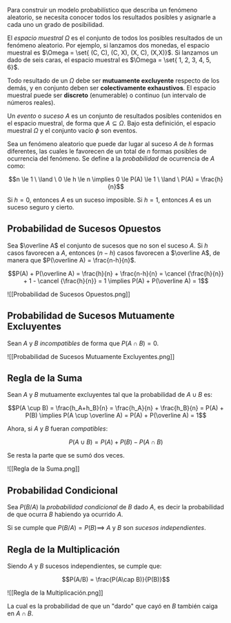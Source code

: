 Para construir un modelo probabilístico que describa un fenómeno aleatorio, se necesita conocer todos los resultados posibles y asignarle a cada uno un grado de posibilidad.

El _espacio muestral_ $\Omega$ es el conjunto de todos los posibles resultados de un fenómeno aleatorio. Por ejemplo, si lanzamos dos monedas, el espacio muestral es $\Omega = \set{ (C, C), (C, X), (X, C), (X,X)}$. Si lanzamos un dado de seis caras, el espacio muestral es $\Omega = \set{ 1, 2, 3, 4, 5, 6}$.

Todo resultado de un $\Omega$ debe ser **mutuamente excluyente** respecto de los demás, y en conjunto deben ser **colectivamente exhaustivos**. El espacio muestral puede ser **discreto** (enumerable) o continuo (un intervalo de números reales).

Un _evento_ o _suceso_ $A$ es un conjunto de resultados posibles contenidos en el espacio muestral, de forma que $A \subseteq \Omega$. Bajo esta definición, el espacio muestral $\Omega$ y el conjunto vacío $\phi$ son eventos.

Sea un fenómeno aleatorio que puede dar lugar al suceso $A$ de $h$ formas diferentes, las cuales le favorecen de un total de $n$ formas posibles de ocurrencia del fenómeno. Se define a la _probabilidad_ de ocurrencia de $A$ como:

$$n \le 1 \ \land \ 0 \le h \le n \implies 0 \le P(A) \le 1 \ \land \ P(A) = \frac{h}{n}$$

Si $h = 0$, entonces $A$ es un suceso imposible. Si $h = 1$, entonces $A$ es un suceso seguro y cierto.

## Probabilidad de Sucesos Opuestos

Sea $\overline A$ el conjunto de sucesos que no son el suceso $A$. Si $h$ casos favorecen a $A$, entonces $(n-h)$ casos favorecen a $\overline A$, de manera que $P(\overline A) = \frac{n-h}{n}$.

$$P(A) + P(\overline A) = \frac{h}{n} + \frac{n-h}{n} =  \cancel {\frac{h}{n}} + 1 - \cancel {\frac{h}{n}} = 1 \implies P(A) + P(\overline A) = 1$$

![[Probabilidad de Sucesos Opuestos.png]]

## Probabilidad de Sucesos Mutuamente Excluyentes

Sean $A$ y $B$ _incompatibles_ de forma que $P(A \cap B) = 0$.

![[Probabilidad de Sucesos Mutuamente Excluyentes.png]]

## Regla de la Suma

Sean $A$ y $B$ mutuamente excluyentes tal que la probabilidad de $A\cup B$ es:

$$P(A \cup B) = \frac{h_A+h_B}{n} = \frac{h_A}{n} + \frac{h_B}{n} = P(A) + P(B) \implies P(A \cup \overline A) = P(A) + P(\overline A) = 1$$

Ahora, si $A$ y $B$ fueran _compatibles_:

$$P(A\cup B) = P(A) + P(B) - P(A\cap B)$$

Se resta la parte que se sumó dos veces.

![[Regla de la Suma.png]]

## Probabilidad Condicional

Sea $P(B /A)$ la _probabilidad condicional_ de $B$ dado $A$, es decir la probabilidad de que ocurra $B$ habiendo ya ocurrido $A$.

Si se cumple que $P(B/A) = P(B) \implies$ $A$ y $B$ son _sucesos independientes_.

## Regla de la Multiplicación

Siendo $A$ y $B$ sucesos independientes, se cumple que:

$$P(A/B) = \frac{P(A\cap B)}{P(B)}$$

![[Regla de la Multiplicación.png]]

La cual es la probabilidad de que un "dardo" que cayó en $B$ también caiga en $A\cap B$.
